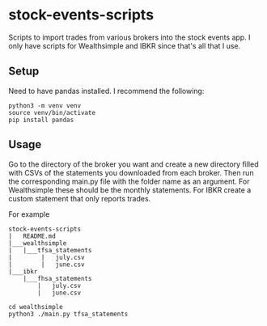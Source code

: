 # stock-events-scripts
Scripts to import trades from various brokers into the stock events app. I only have scripts for Wealthsimple and IBKR since that's all that I use.

## Setup
Need to have pandas installed. I recommend the following:

```
python3 -m venv venv
source venv/bin/activate
pip install pandas
```
## Usage
Go to the directory of the broker you want and create a new directory filled with CSVs of the statements you downloaded from each broker. Then run the corresponding main.py file with the folder name as an argument. For Wealthsimple these should be the monthly statements. For IBKR create a custom statement that only reports trades. 

For example

```
stock-events-scripts
|   README.md
|___wealthsimple
|   |___tfsa_statements
|        |   july.csv
|        |   june.csv
|___ibkr
    |___fhsa_statements
        |   july.csv
        |   june.csv

cd wealthsimple
python3 ./main.py tfsa_statements
```
